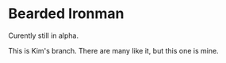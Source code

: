 Bearded Ironman
===============

Curently still in alpha.

This is Kim's branch. There are many like it, but this one is mine.
